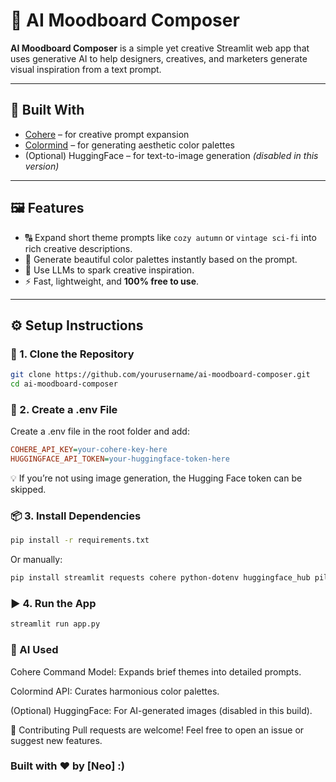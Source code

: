 # 🎨 AI Moodboard Composer

**AI Moodboard Composer** is a simple yet creative Streamlit web app that uses generative AI to help designers, creatives, and marketers generate visual inspiration from a text prompt.

---

## 🚀 Built With

- [Cohere](https://cohere.ai) – for creative prompt expansion
- [Colormind](http://colormind.io/) – for generating aesthetic color palettes
- (Optional) HuggingFace – for text-to-image generation *(disabled in this version)*

---

## 🖼️ Features

- 🔠 Expand short theme prompts like `cozy autumn` or `vintage sci-fi` into rich creative descriptions.
- 🎨 Generate beautiful color palettes instantly based on the prompt.
- 🤖 Use LLMs to spark creative inspiration.
- ⚡ Fast, lightweight, and **100% free to use**.

---

## ⚙️ Setup Instructions

### 🔧 1. Clone the Repository

```bash
git clone https://github.com/yourusername/ai-moodboard-composer.git
cd ai-moodboard-composer
```

### 🔐 2. Create a .env File
Create a .env file in the root folder and add:

```ini
COHERE_API_KEY=your-cohere-key-here
HUGGINGFACE_API_TOKEN=your-huggingface-token-here
```
💡 If you’re not using image generation, the Hugging Face token can be skipped.

### 📦 3. Install Dependencies

```bash
pip install -r requirements.txt
```
Or manually:

```bash
pip install streamlit requests cohere python-dotenv huggingface_hub pillow
```

### ▶️ 4. Run the App

```bash
streamlit run app.py
```

### 🤖 AI Used
Cohere Command Model: Expands brief themes into detailed prompts.

Colormind API: Curates harmonious color palettes.

(Optional) HuggingFace: For AI-generated images (disabled in this build).

🙌 Contributing
Pull requests are welcome! Feel free to open an issue or suggest new features.

### Built with ❤️ by [Neo] :)
